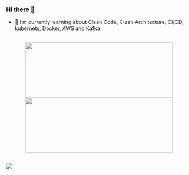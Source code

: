 ### Hi there 👋
- 🌱 I’m currently learning about Clean Code, Clean Architecture, CI/CD, kubernets, Docker, AWS and Kafka

##

<div align="center">
  <a href="https://github.com/bamachadu">
  <img height="150em" width="400" src="https://github-readme-stats.vercel.app/api?username=bamachadu&show_icons=true&theme=dark&include_all_commits=true&count_private=true"/>
  <img height="150em" width="400" src="https://github-readme-stats.vercel.app/api/top-langs/?username=bamachadu&layout=compact&langs_count=7&theme=dark"/>
</div>

##
  
<div> 
  <a href="https://www.linkedin.com/in/breno-augusto-machado/" target="_blank"><img src="https://img.shields.io/badge/-LinkedIn-%230077B5?style=for-the-badge&logo=linkedin&logoColor=white" target="_blank"></a> 
</div>
